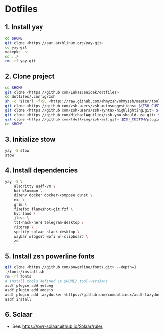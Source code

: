 # Dotfiles

## 1. Install yay

```bash
cd $HOME
git clone <https://aur.archlinux.org/yay-git>
cd yay-git
makepkg -si
cd ../
rm -rf yay-git
```

## 2. Clone project

```bash
cd $HOME 
git clone <https://github.com/LukasJenicek/dotfiles>
cd dotfiles/.config/zsh
sh -c "$(curl -fsSL <https://raw.github.com/ohmyzsh/ohmyzsh/master/tools/install.sh>)"
git clone <https://github.com/zsh-users/zsh-autosuggestions> ${ZSH_CUSTOM:-~/.oh-my-zsh/custom}/plugins/zsh-autosuggestions
git clone <https://github.com/zsh-users/zsh-syntax-highlighting.git> ${ZSH_CUSTOM:-~/.oh-my-zsh/custom}/plugins/zsh-syntax-highlighting
git clone <https://github.com/MichaelAquilina/zsh-you-should-use.git> $ZSH_CUSTOM/plugins/you-should-use
git clone <https://github.com/fdellwing/zsh-bat.git> $ZSH_CUSTOM/plugins/zsh-bat
cd $HOME
```

## 3. Initialize stow

```bash
yay -S stow
stow
```

## 4. Install dependencies

```bash
yay -S \ 
    alacritty asdf-vm \
    bat blueman \
    direnv docker docker-compose dunst \
    exa \
    grim \ 
    firefox flameshot-git fzf \
    hyprland \ 
    jless \
    ttf-hack-nerd telegram-desktop \
    ripgrep \
    spotify solaar slack-desktop \
    waybar wlogout wofi wl-clipboard \
    zsh
```

## 5. Install zsh powerline fonts

```bash
git clone <https://github.com/powerline/fonts.git> --depth=1
./fonts/install.sh
rm -rf fonts
# install tools defined in $HOME/.tool-versions
asdf plugin add golang
asdf plugin add nodejs
asdf plugin add lazydocker <https://github.com/comdotlinux/asdf-lazydocker.git>
asdf install
```

## 6. Solaar

- See: <https://pwr-solaar.github.io/Solaar/rules>
